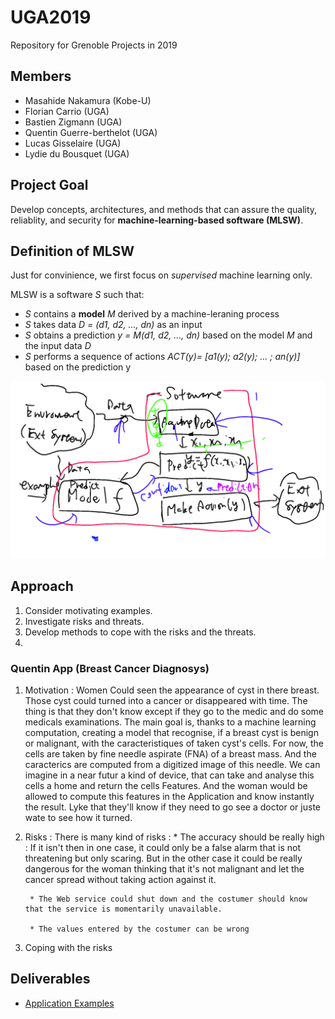 # UGA2019
Repository for Grenoble Projects in 2019

## Members

- Masahide Nakamura (Kobe-U)
- Florian Carrio (UGA)
- Bastien Zigmann (UGA)
- Quentin Guerre-berthelot (UGA)
- Lucas Gisselaire (UGA)
- Lydie du Bousquet (UGA)

## Project Goal

Develop concepts, architectures, and methods that can assure the quality, 
reliablity, and security for __machine-learning-based software (MLSW)__.


## Definition of MLSW
Just for convinience, we first focus on _supervised_ machine learning only.

MLSW is a software _S_ such that:
- _S_ contains a __model__ _M_ derived by a machine-leraning process
- _S_ takes data _D = (d1, d2, ..., dn)_ as an input
- _S_ obtains a prediction _y = M(d1, d2, ..., dn)_ based on the model _M_ and the input data _D_
- _S_ performs a sequence of actions _ACT(y)= [a1(y); a2(y); ... ; an(y)]_ based on the prediction y 

<img src="./concept_drawing.png">


## Approach
1. Consider motivating examples.
1. Investigate risks and threats.
1. Develop methods to cope with the risks and the threats.
1.

### Quentin App (Breast Cancer Diagnosys)
1. Motivation :
	Women Could seen the appearance of cyst in there breast. Those cyst could turned into a cancer or disappeared with time. The thing is that they don't know except if they go to the medic and do some medicals examinations.
	The main goal is, thanks to a machine learning computation, creating a model that recognise, if a breast cyst is benign or malignant, with the caracteristiques of taken cyst's cells.
	For now, the cells are taken by fine needle aspirate (FNA) of a breast mass.
And the caracterics are computed from a digitized image of this needle.
We can imagine in a near futur a kind of device, that can take and analyse this cells a home and return the cells Features.
And the woman would be allowed to compute this features in the Application and know instantly the result.
Lyke that they'll know if they need to go see a doctor or juste wate to see how it turned.
2. Risks :
	There is many kind of risks :
		* The accuracy should be really high :
		If it isn't then in one case, it could only be a false alarm that is not threatening but only scaring. But in the other case it could be really dangerous for the woman thinking that it's not malignant and let the cancer spread without taking action against it.

		* The Web service could shut down and the costumer should know that the service is momentarily unavailable.

		* The values entered by the costumer can be wrong

3. Coping with the risks

## Deliverables

- [Application Examples](./examples/)




